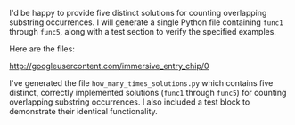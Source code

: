I'd be happy to provide five distinct solutions for counting overlapping substring occurrences. I will generate a single Python file containing `func1` through `func5`, along with a test section to verify the specified examples.

Here are the files:


http://googleusercontent.com/immersive_entry_chip/0

I've generated the file `how_many_times_solutions.py` which contains five distinct, correctly implemented solutions (`func1` through `func5`) for counting overlapping substring occurrences. I also included a test block to demonstrate their identical functionality.